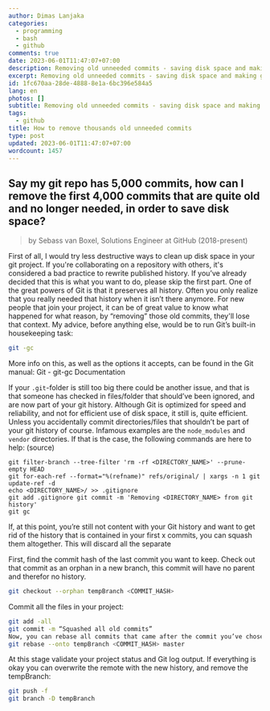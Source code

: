 ```yaml
---
author: Dimas Lanjaka
categories:
  - programming
  - bash
  - github
comments: true
date: 2023-06-01T11:47:07+07:00
description: Removing old unneeded commits - saving disk space and making git clones faster
excerpt: Removing old unneeded commits - saving disk space and making git clones faster
id: 1fc670aa-28de-4888-8e1a-6bc396e584a5
lang: en
photos: []
subtitle: Removing old unneeded commits - saving disk space and making git clones faster
tags:
  - github
title: How to remove thousands old unneeded commits
type: post
updated: 2023-06-01T11:47:07+07:00
wordcount: 1457
---
```


## Say my git repo has 5,000 commits, how can I remove the first 4,000 commits that are quite old and no longer needed, in order to save disk space?


> by Sebass van Boxel, Solutions Engineer at GitHub (2018-present)


First of all, I would try less destructive ways to clean up disk space in your git project. If you're collaborating on a repository with others, it's considered a bad practice to rewrite published history. If you’ve already decided that this is what you want to do, please skip the first part.
One of the great powers of Git is that it preserves all history. Often you only realize that you really needed that history when it isn’t there anymore. 
For new people that join your project, it can be of great value to know what happened for what reason, by “removing” those old commits, they'll lose that context. My advice, before anything else, would be to run Git’s built-in housekeeping task:

```bash
git -gc
```

More info on this, as well as the options it accepts, can be found in the Git manual: Git - git-gc Documentation

If your `.git`-folder is still too big there could be another issue, and that is that someone has checked in files/folder that should’ve been ignored, and are now part of your git history. Although Git is optimized for speed and reliability, and not for efficient use of disk space, it still is, quite efficient. Unless you accidentally commit directories/files that shouldn’t be part of your git history of course. Infamous examples are the `node_modules` and `vendor` directories. If that is the case, the following commands are here to help: (source)

```
git filter-branch --tree-filter 'rm -rf <DIRECTORY_NAME>' --prune-empty HEAD 
git for-each-ref --format="%(refname)" refs/original/ | xargs -n 1 git update-ref -d
echo <DIRECTORY_NAME>/ >> .gitignore 
git add .gitignore git commit -m 'Removing <DIRECTORY_NAME> from git history' 
git gc 
```

If, at this point, you’re still not content with your Git history and want to get rid of the history that is contained in your first x commits, you can squash them altogether. This will discard all the separate

First, find the commit hash of the last commit you want to keep.
Check out that commit as an orphan in a new branch, this commit will have no parent and therefor no history. 

```bash
git checkout --orphan tempBranch <COMMIT_HASH>
```

Commit all the files in your project:

```bash
git add -all
git commit -m “Squashed all old commits”
Now, you can rebase all commits that came after the commit you’ve chosen in step one, on top of this initial commit:
git rebase --onto tempBranch <COMMIT_HASH> master
```

At this stage validate your project status and Git log output. If everything is okay you can overwrite the remote with the new history, and remove the tempBranch:

```bash
git push -f
git branch -D tempBranch

```

